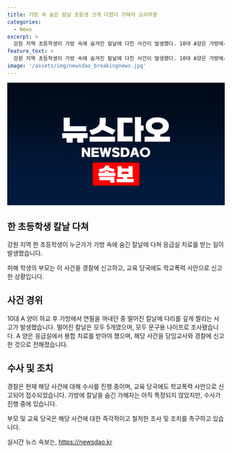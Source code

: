 ```yaml
---
title: 가방 속 숨은 칼날 초등생 크게 다쳤다 가해자 오리무중
categories:
  - News
excerpt: >
  강원 지역 초등학생이 가방 속에 숨겨진 칼날에 다친 사건이 발생했다. 10대 A양은 가방에서 연필을 꺼내던 중 칼날에 다리를 찔려 응급실 치료를 받았는데, 경찰은 아직 가해자를 특정하지 못했다. A양의 부모는 사건을 경찰과 교육 당국에 신고했으며, 교사는 학생 조사를 실시했지만 가해자를 찾지 못했다. 현재 경찰이 수사를 진행하고 있으며, 사건은 학교폭력 사안으로도 신고되었다.
feature_text: >
  강원 지역 초등학생이 가방 속에 숨겨진 칼날에 다친 사건이 발생했다. 10대 A양은 가방에서 연필을 꺼내던 중 칼날에 다리를 찔려 응급실 치료를 받았는데, 경찰은 아직 가해자를 특정하지 못했다. A양의 부모는 사건을 경찰과 교육 당국에 신고했으며, 교사는 학생 조사를 실시했지만 가해자를 찾지 못했다. 현재 경찰이 수사를 진행하고 있으며, 사건은 학교폭력 사안으로도 신고되었다.
image: '/assets/img/newsdao_breakingnews.jpg'
---
```


<p><img src="/assets/img/newsdao_breakingnews.jpg" alt="cryptoinkorea 속보" /></p>

<h2 data-ke-size="size26">한 초등학생 칼날 다쳐</h2>

<p data-ke-size="size16">강원 지역 한 초등학생이 누군가가 가방 속에 숨긴 칼날에 다쳐 응급실 치료를 받는 일이 발생했습니다.</p>

<p data-ke-size="size16">피해 학생의 부모는 이 사건을 경찰에 신고하고, 교육 당국에도 학교폭력 사안으로 신고한 상황입니다.</p>

<h2 data-ke-size="size26">사건 경위</h2>

<p data-ke-size="size16">10대 A 양이 하교 후 가방에서 연필을 꺼내던 중 떨어진 칼날에 다리를 깊게 찔리는 사고가 발생했습니다. 떨어진 칼날은 모두 5개였으며, 모두 문구용 나이프로 조사됐습니다. A 양은 응급실에서 봉합 치료를 받아야 했으며, 해당 사건을 담임교사와 경찰에 신고한 것으로 전해졌습니다.</p>

<h2 data-ke-size="size26">수사 및 조치</h2>

<p data-ke-size="size16">경찰은 현재 해당 사건에 대해 수사를 진행 중이며, 교육 당국에도 학교폭력 사안으로 신고되어 접수되었습니다. 가방에 칼날을 숨긴 가해자는 아직 특정되지 않았지만, 수사가 진행 중에 있습니다.</p>

<p data-ke-size="size16">부모 및 교육 당국은 해당 사건에 대한 즉각적이고 철저한 조사 및 조치를 촉구하고 있습니다.</p>
실시간 뉴스 속보는, <a href="https://newsdao.kr" rel="dofollow">https://newsdao.kr</a>


